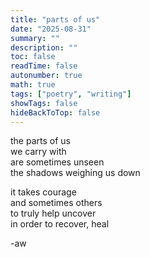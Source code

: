 ```yaml
---
title: "parts of us"
date: "2025-08-31"
summary: ""
description: ""
toc: false
readTime: false
autonumber: true
math: true
tags: ["poetry", "writing"]
showTags: false
hideBackToTop: false
---
```


the parts of us  
we carry with  
are sometimes unseen  
the shadows weighing us down  
  
it takes courage  
and sometimes others  
to truly help uncover  
in order to recover, heal  

-aw